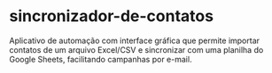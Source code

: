 # sincronizador-de-contatos
Aplicativo de automação com interface gráfica que permite importar contatos de um arquivo Excel/CSV e sincronizar com uma planilha do Google Sheets, facilitando campanhas por e-mail.
